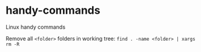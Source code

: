 # handy-commands
Linux handy commands

Remove all `<folder>` folders in working tree: `find . -name <folder> | xargs rm -R`
